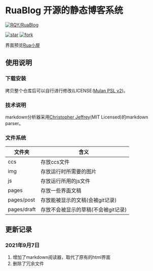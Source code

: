 # RuaBlog 开源的静态博客系统


[![RQY/RuaBlog](https://gitee.com/muronglengjing/rua-blog/widgets/widget_card.svg?colors=4183c4,ffffff,ffffff,e3e9ed,666666,9b9b9b)](https://gitee.com/muronglengjing/rua-blog)

<a href='https://gitee.com/muronglengjing/rua-blog/stargazers'><img src='https://gitee.com/muronglengjing/rua-blog/badge/star.svg?theme=dark' alt='star'></img></a>  [![fork](https://gitee.com/muronglengjing/rua-blog/badge/fork.svg?theme=dark)](https://gitee.com/muronglengjing/rua-blog/members)

界面预览[Rua小屋](https://ruaqy.github.io)

## 使用说明

### 下载安装

拷贝整个仓库后可以自行进行修改(LICENSE:[Mulan PSL v2](http://license.coscl.org.cn/MulanPSL2))。

### 技术说明

markdown分析器采用[Christopher Jeffrey](https://github.com/markedjs/marked)(MIT Licensed)的markdown parser。

### 文件系统

 |文件夹			|含义								|
 |--------------|-----------------------------------|
 |ccs			|存放ccs文件							|
 |img			|存放运行时所需要的图片				|
 |js			|存放运行所用的js文件					|
 |pages			|存放一些界面文稿						|
 |pages/post	|存放能被显示的文稿(会被git记录)		|
 |pages/draft	|存放不会被显示的草稿(不会被git记录)	|


## 更新记录

### 2021年9月7日

 1. 增加了markdown阅读器，取代了原有的html界面
 2. 删除了冗余文件